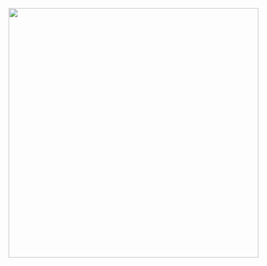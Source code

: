 <p style="text-align:center"><img src="https://github.com/agvitaglione/ptmonitor/blob/main/img/logo.png" width="500"></p>
